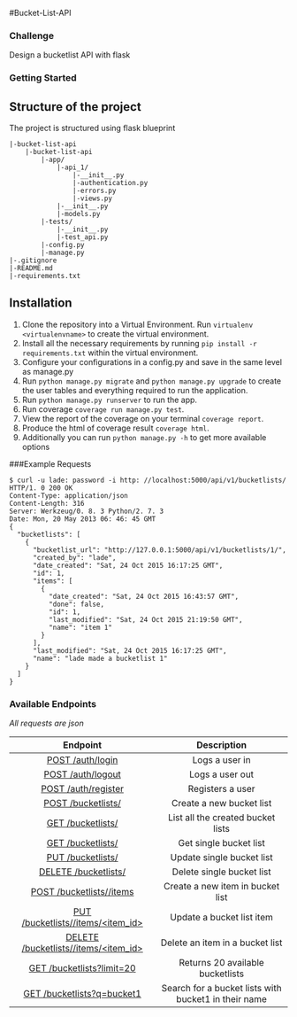 #Bucket-List-API

### Challenge
Design a bucketlist API with flask 


### Getting Started
## Structure of the project
The project is structured using flask blueprint
```
|-bucket-list-api   
    |-bucket-list-api
        |-app/
            |-api_1/
                |-__init__.py
                |-authentication.py
                |-errors.py
                |-views.py
            |-__init__.py
            |-models.py
        |-tests/
            |-__init__.py
            |-test_api.py
        |-config.py
        |-manage.py
|-.gitignore
|-README.md
|-requirements.txt
```

## Installation
1. Clone the repository into a Virtual Environment. Run `virtualenv <virtualenvname>` to create the virtual environment.
2. Install all the necessary requirements by running `pip install -r requirements.txt` within the virtual environment.
3. Configure your configurations in a config.py and save in the same level as manage.py
4. Run `python manage.py migrate` and `python manage.py upgrade` to create the user tables and everything required to run the application.
5. Run `python manage.py runserver` to run the app.
6. Run coverage `coverage run manage.py test`.
7. View the report of the coverage on your terminal `coverage report`.
8. Produce the html of coverage result `coverage html`.
9. Additionally you can run `python manage.py -h` to get more available options


###Example Requests
```
$ curl -u lade: password -i http: //localhost:5000/api/v1/bucketlists/
HTTP/1. 0 200 OK
Content-Type: application/json
Content-Length: 316
Server: Werkzeug/0. 8. 3 Python/2. 7. 3
Date: Mon, 20 May 2013 06: 46: 45 GMT
{
  "bucketlists": [
    {
      "bucketlist_url": "http://127.0.0.1:5000/api/v1/bucketlists/1/", 
      "created_by": "lade", 
      "date_created": "Sat, 24 Oct 2015 16:17:25 GMT", 
      "id": 1, 
      "items": [
        {
          "date_created": "Sat, 24 Oct 2015 16:43:57 GMT", 
          "done": false, 
          "id": 1, 
          "last_modified": "Sat, 24 Oct 2015 21:19:50 GMT", 
          "name": "item 1"
        }
      ], 
      "last_modified": "Sat, 24 Oct 2015 16:17:25 GMT", 
      "name": "lade made a bucketlist 1"
    }
  ]
}
```

### Available Endpoints
*All requests are json*


| Endpoint                                      | Description                                          |
| :-------------------------------------------: | :--------------------------------------------------: |
| [POST /auth/login](#)                         | Logs a user in                                       |
| [POST /auth/logout](#)                        | Logs a user out                                      |
| [POST /auth/register](#)                      |  Registers a user                                    |
| [POST /bucketlists/](#)                       | Create a new bucket list                             |
| [GET /bucketlists/](#)                        | List all the created bucket lists                    |
| [GET /bucketlists/<id>](#)                    | Get single bucket list                               |
| [PUT /bucketlists/<id>](#)                    | Update single bucket list                            |
| [DELETE /bucketlists/<id>](#)                 | Delete single bucket list                            |
| [POST /bucketlists/<id>/items](#)             | Create a new item in bucket list                     |
| [PUT /bucketlists/<id>/items/<item_id>](#)    | Update a bucket list item                            |
| [DELETE /bucketlists/<id>/items/<item_id>](#) | Delete an item in a bucket list                      |
| [GET /bucketlists?limit=20](#)                | Returns 20 available bucketlists                     |
| [GET /bucketlists?q=bucket1](#)               | Search for a bucket lists with bucket1 in their name |